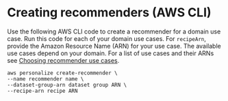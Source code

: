 # Creating recommenders \(AWS CLI\)<a name="creating-recommenders-cli"></a>

 Use the following AWS CLI code to create a recommender for a domain use case\. Run this code for each of your domain use cases\. For `recipeArn`, provide the Amazon Resource Name \(ARN\) for your use case\. The available use cases depend on your domain\. For a list of use cases and their ARNs see [Choosing recommender use cases](domain-use-cases.md)\. 

```
aws personalize create-recommender \
--name recommender name \
--dataset-group-arn dataset group ARN \
--recipe-arn recipe ARN
```